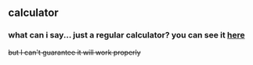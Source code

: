 ## calculator
### what can i say... just a regular calculator? you can see it [here](https://defur.github.io/calculattor/)
~~but I can't guarantee it will work properly~~
